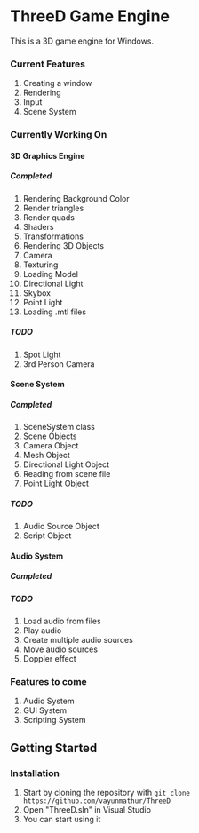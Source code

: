 # ThreeD Game Engine
This is a 3D game engine for Windows.
### Current Features
1. Creating a window
2. Rendering
3. Input 
4. Scene System

### Currently Working On
#### 3D Graphics Engine
##### Completed
1. Rendering Background Color
2. Render triangles
3. Render quads
4. Shaders
5. Transformations
6. Rendering 3D Objects
7. Camera
8. Texturing
9. Loading Model
10. Directional Light
11. Skybox
12. Point Light
13. Loading .mtl files
##### TODO
1. Spot Light
2. 3rd Person Camera
#### Scene System
##### Completed
1. SceneSystem class
2. Scene Objects
3. Camera Object
4. Mesh Object
5. Directional Light Object
6. Reading from scene file
7. Point Light Object
##### TODO
1. Audio Source Object
1. Script Object
#### Audio System
##### Completed
##### TODO
1. Load audio from files
2. Play audio
3. Create multiple audio sources
4. Move audio sources
5. Doppler effect


### Features to come

1. Audio System
2. GUI System
3. Scripting System

## Getting Started
### Installation
1. Start by cloning the repository with `git clone https://github.com/vayunmathur/ThreeD`
2. Open "ThreeD.sln" in Visual Studio
3. You can start using it

